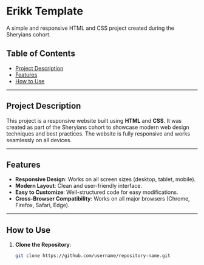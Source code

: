 # Erikk Template 

A simple and responsive HTML and CSS project created during the Sheryians cohort.



## Table of Contents
- [Project Description](#project-description)
- [Features](#features)
- [How to Use](#how-to-use)


---

## Project Description
This project is a responsive website built using **HTML** and **CSS**. It was created as part of the Sheryians cohort to showcase modern web design techniques and best practices. The website is fully responsive and works seamlessly on all devices.

---

## Features
- **Responsive Design**: Works on all screen sizes (desktop, tablet, mobile).
- **Modern Layout**: Clean and user-friendly interface.
- **Easy to Customize**: Well-structured code for easy modifications.
- **Cross-Browser Compatibility**: Works on all major browsers (Chrome, Firefox, Safari, Edge).

---

## How to Use
1. **Clone the Repository**:
   ```bash
   git clone https://github.com/username/repository-name.git